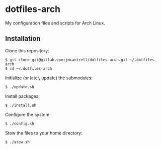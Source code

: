 # dotfiles-arch

My configuration files and scripts for Arch Linux.

## Installation

Clone this repository:

```
$ git clone git@gitlab.com:jmcantrell/dotfiles-arch.git ~/.dotfiles-arch
$ cd ~/.dotfiles-arch
```

Initialize (or later, update) the submodules:

```
$ ./update.sh
```

Install packages:

```
$ ./install.sh
```

Configure the system:

```
$ ./config.sh
```

Stow the files to your home directory:

```
$ ./stow.sh
```
